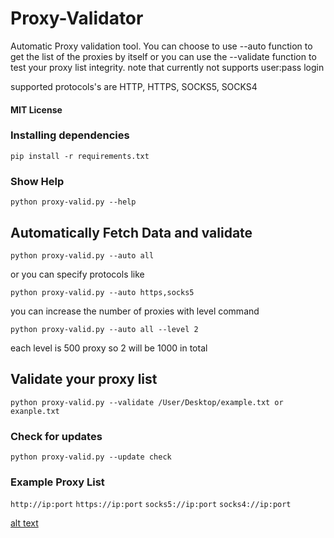 # Proxy-Validator
Automatic Proxy validation tool. You can choose to use --auto function to
get the list of the proxies by itself or you can use the --validate function
to test your proxy list integrity.
note that currently not supports user:pass login

supported protocols's are HTTP, HTTPS, SOCKS5, SOCKS4

#### MIT License 
### Installing dependencies

`pip install -r requirements.txt`


### Show Help
`python proxy-valid.py --help`

## Automatically Fetch Data and validate
`python proxy-valid.py --auto all`

or you can specify protocols like

`python proxy-valid.py --auto https,socks5`

you can increase the number of proxies with level command

`python proxy-valid.py --auto all --level 2`

each level is 500 proxy so 2 will be 1000 in total

## Validate your proxy list
`python proxy-valid.py --validate /User/Desktop/example.txt or exanple.txt`

### Check for updates
`python proxy-valid.py --update check`

### Example Proxy List
`http://ip:port`
`https://ip:port`
`socks5://ip:port`
`socks4://ip:port`

[alt text](https://github.com/kh4xi/Proxy-Validator/blob/main/utils/id.PNG?raw=true)
